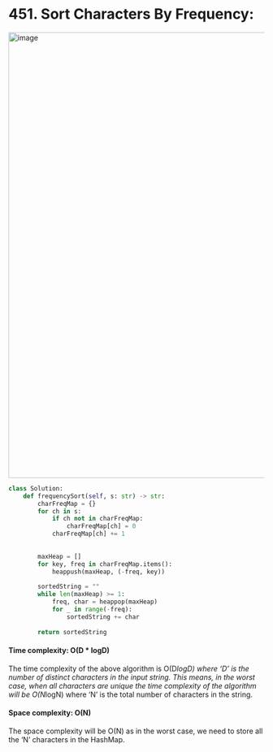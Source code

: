 # 451. Sort Characters By Frequency:

<img width="878" alt="image" src="https://user-images.githubusercontent.com/35987583/161408299-59873558-3d36-43bc-8331-86b09d966754.png">


```python
class Solution:
    def frequencySort(self, s: str) -> str:
        charFreqMap = {}
        for ch in s:
            if ch not in charFreqMap:
                charFreqMap[ch] = 0
            charFreqMap[ch] += 1
            
        
        maxHeap = [] 
        for key, freq in charFreqMap.items():
            heappush(maxHeap, (-freq, key))
        
        sortedString = ""                    
        while len(maxHeap) >= 1:      
            freq, char = heappop(maxHeap)
            for _ in range(-freq):
                sortedString += char
                     
        return sortedString
```

#### Time complexity: O(D * logD)
The time complexity of the above algorithm is O(D*logD) where ‘D’ is the number of distinct characters in the input string. This means, in the worst case, when all characters are unique the time complexity of the algorithm will be O(N*logN) where ‘N’ is the total number of characters in the string.

#### Space complexity: O(N)
The space complexity will be O(N) as in the worst case, we need to store all the ‘N’ characters in the HashMap.
